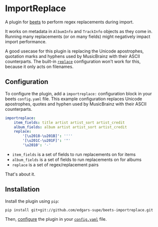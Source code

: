 # ImportReplace

A plugin for [beets](https://github.com/beetbox/beets) to perform regex
replacements during import. 

It works on metadata in `AlbumInfo` and `TrackInfo` objects as they come in.
Running many replacements (or on many fields) might negatively impact import
performance.

A good usecase for this plugin is replacing the Unicode apostrophes, quotation
marks and hyphens used by MusicBrainz with their ASCII counterparts. The
built-in [`replace`](https://beets.readthedocs.io/en/stable/reference/config.html#replace)
configuration won't work for this, because it only acts on filenames. 

## Configuration

To configure the plugin, add a `importreplace:` configuration block in your
beets `config.yaml` file. This example configuration replaces Unicode
apostrophes, quotes and hyphen used by MusicBrainz with their ASCII
counterparts.

```yaml
importreplace:
    item_fields: title artist artist_sort artist_credit
    album_fields: album artist artist_sort artist_credit
    replace:
        '[\u2018-\u201B]': ''''
        '[\u201C-\u201F]': '"'
        '\u2010': '-'
```
* `item_fields` is a set of fields to run replacements on for items
* `album_fields` is a set of fields to run replacements on for albums
* `replace` is a set of regex/replacement pairs

That's about it.

## Installation

Install the plugin using `pip`:
```shell
pip install git+git://github.com/edgars-supe/beets-importreplace.git
```
Then, [configure](#configuration) the plugin in your
[`config.yaml`](https://beets.readthedocs.io/en/latest/plugins/index.html) file.
